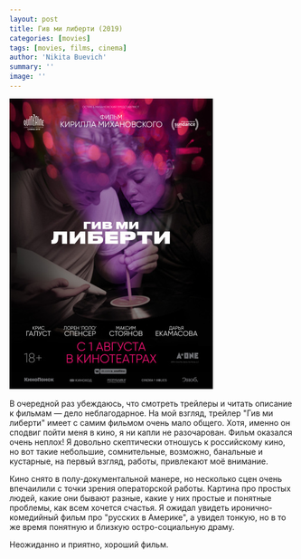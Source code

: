 ```yaml
---
layout: post
title: Гив ми либерти (2019)
categories: [movies]
tags: [movies, films, cinema]
author: 'Nikita Buevich'
summary: ''
image: ''
---
```


<img class="poster" src="/static/blog/posters/give-me-liberty.jpg" alt="Give me liberty">  

В очередной раз убеждаюсь, что смотреть трейлеры и читать описание к фильмам — дело неблагодарное. На мой взгляд, трейлер "Гив ми либерти" имеет с самим фильмом очень мало общего. Хотя, именно он сподвиг пойти меня в кино, я ни капли не разочарован. Фильм оказался очень неплох! Я довольно скептически отношусь к российскому кино, но вот такие небольшие, сомнительные, возможно, банальные и кустарные, на первый взгляд, работы, привлекают моё внимание.  

Кино снято в полу-документальной манере, но несколько сцен очень впечаилили с точки зрения операторской работы. Картина про простых людей, какие они бывают разные, какие у них простые и понятные проблемы, как всем хочется счастья. Я ожидал увидеть иронично-комедийный фильм про "русских в Америке", а увидел тонкую, но в то же время понятную и близкую остро-социальную драму.  

Неожиданно и приятно, хороший фильм.

